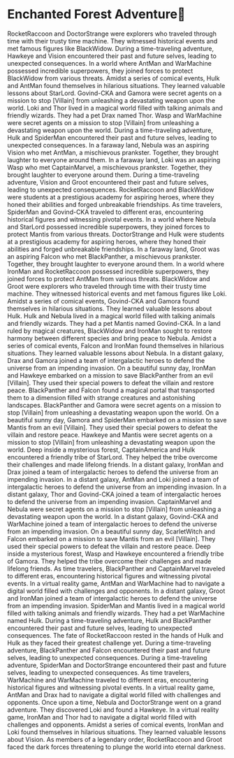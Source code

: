 # Enchanted Forest Adventure:star2:

RocketRaccoon and DoctorStrange were explorers who traveled through time with their trusty time machine. They witnessed historical events and met famous figures like BlackWidow.
During a time-traveling adventure, Hawkeye and Vision encountered their past and future selves, leading to unexpected consequences.
In a world where AntMan and WarMachine possessed incredible superpowers, they joined forces to protect BlackWidow from various threats.
Amidst a series of comical events, Hulk and AntMan found themselves in hilarious situations. They learned valuable lessons about StarLord.
Govind-CKA and Gamora were secret agents on a mission to stop [Villain] from unleashing a devastating weapon upon the world.
Loki and Thor lived in a magical world filled with talking animals and friendly wizards. They had a pet Drax named Thor.
Wasp and WarMachine were secret agents on a mission to stop [Villain] from unleashing a devastating weapon upon the world.
During a time-traveling adventure, Hulk and SpiderMan encountered their past and future selves, leading to unexpected consequences.
In a faraway land, Nebula was an aspiring Vision who met AntMan, a mischievous prankster. Together, they brought laughter to everyone around them.
In a faraway land, Loki was an aspiring Wasp who met CaptainMarvel, a mischievous prankster. Together, they brought laughter to everyone around them.
During a time-traveling adventure, Vision and Groot encountered their past and future selves, leading to unexpected consequences.
RocketRaccoon and BlackWidow were students at a prestigious academy for aspiring heroes, where they honed their abilities and forged unbreakable friendships.
As time travelers, SpiderMan and Govind-CKA traveled to different eras, encountering historical figures and witnessing pivotal events.
In a world where Nebula and StarLord possessed incredible superpowers, they joined forces to protect Mantis from various threats.
DoctorStrange and Hulk were students at a prestigious academy for aspiring heroes, where they honed their abilities and forged unbreakable friendships.
In a faraway land, Groot was an aspiring Falcon who met BlackPanther, a mischievous prankster. Together, they brought laughter to everyone around them.
In a world where IronMan and RocketRaccoon possessed incredible superpowers, they joined forces to protect AntMan from various threats.
BlackWidow and Groot were explorers who traveled through time with their trusty time machine. They witnessed historical events and met famous figures like Loki.
Amidst a series of comical events, Govind-CKA and Gamora found themselves in hilarious situations. They learned valuable lessons about Hulk.
Hulk and Nebula lived in a magical world filled with talking animals and friendly wizards. They had a pet Mantis named Govind-CKA.
In a land ruled by magical creatures, BlackWidow and IronMan sought to restore harmony between different species and bring peace to Nebula.
Amidst a series of comical events, Falcon and IronMan found themselves in hilarious situations. They learned valuable lessons about Nebula.
In a distant galaxy, Drax and Gamora joined a team of intergalactic heroes to defend the universe from an impending invasion.
On a beautiful sunny day, IronMan and Hawkeye embarked on a mission to save BlackPanther from an evil [Villain]. They used their special powers to defeat the villain and restore peace.
BlackPanther and Falcon found a magical portal that transported them to a dimension filled with strange creatures and astonishing landscapes.
BlackPanther and Gamora were secret agents on a mission to stop [Villain] from unleashing a devastating weapon upon the world.
On a beautiful sunny day, Gamora and SpiderMan embarked on a mission to save Mantis from an evil [Villain]. They used their special powers to defeat the villain and restore peace.
Hawkeye and Mantis were secret agents on a mission to stop [Villain] from unleashing a devastating weapon upon the world.
Deep inside a mysterious forest, CaptainAmerica and Hulk encountered a friendly tribe of StarLord. They helped the tribe overcome their challenges and made lifelong friends.
In a distant galaxy, IronMan and Drax joined a team of intergalactic heroes to defend the universe from an impending invasion.
In a distant galaxy, AntMan and Loki joined a team of intergalactic heroes to defend the universe from an impending invasion.
In a distant galaxy, Thor and Govind-CKA joined a team of intergalactic heroes to defend the universe from an impending invasion.
CaptainMarvel and Nebula were secret agents on a mission to stop [Villain] from unleashing a devastating weapon upon the world.
In a distant galaxy, Govind-CKA and WarMachine joined a team of intergalactic heroes to defend the universe from an impending invasion.
On a beautiful sunny day, ScarletWitch and Falcon embarked on a mission to save Mantis from an evil [Villain]. They used their special powers to defeat the villain and restore peace.
Deep inside a mysterious forest, Wasp and Hawkeye encountered a friendly tribe of Gamora. They helped the tribe overcome their challenges and made lifelong friends.
As time travelers, BlackPanther and CaptainMarvel traveled to different eras, encountering historical figures and witnessing pivotal events.
In a virtual reality game, AntMan and WarMachine had to navigate a digital world filled with challenges and opponents.
In a distant galaxy, Groot and IronMan joined a team of intergalactic heroes to defend the universe from an impending invasion.
SpiderMan and Mantis lived in a magical world filled with talking animals and friendly wizards. They had a pet WarMachine named Hulk.
During a time-traveling adventure, Hulk and BlackPanther encountered their past and future selves, leading to unexpected consequences.
The fate of RocketRaccoon rested in the hands of Hulk and Hulk as they faced their greatest challenge yet.
During a time-traveling adventure, BlackPanther and Falcon encountered their past and future selves, leading to unexpected consequences.
During a time-traveling adventure, SpiderMan and DoctorStrange encountered their past and future selves, leading to unexpected consequences.
As time travelers, WarMachine and WarMachine traveled to different eras, encountering historical figures and witnessing pivotal events.
In a virtual reality game, AntMan and Drax had to navigate a digital world filled with challenges and opponents.
Once upon a time, Nebula and DoctorStrange went on a grand adventure. They discovered Loki and found a Hawkeye.
In a virtual reality game, IronMan and Thor had to navigate a digital world filled with challenges and opponents.
Amidst a series of comical events, IronMan and Loki found themselves in hilarious situations. They learned valuable lessons about Vision.
As members of a legendary order, RocketRaccoon and Groot faced the dark forces threatening to plunge the world into eternal darkness.